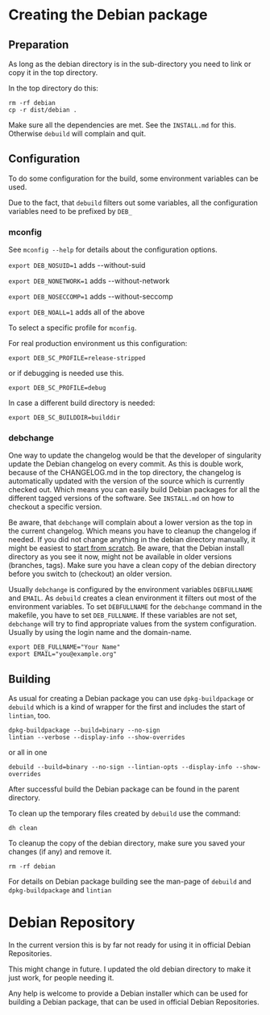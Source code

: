 # Creating the Debian package

## Preparation
As long as the debian directory is in the sub-directory you need to link
or copy it in the top directory.

In the top directory do this:
```
rm -rf debian
cp -r dist/debian .
```

Make sure all the dependencies are met. See the `INSTALL.md` for this. 
Otherwise `debuild` will complain and quit. 

## Configuration
To do some configuration for the build, some environment variables can
be used.

Due to the fact, that `debuild` filters out some variables, all the
configuration variables need to be prefixed by `DEB_`

### mconfig
See `mconfig --help` for details about the configuration options.

`export DEB_NOSUID=1`    adds --without-suid

`export DEB_NONETWORK=1` adds --without-network

`export DEB_NOSECCOMP=1` adds --without-seccomp

`export DEB_NOALL=1`     adds all of the above

To select a specific profile for `mconfig`.

For real production environment us this configuration:
```
export DEB_SC_PROFILE=release-stripped
```
or if debugging is needed use this.
```
export DEB_SC_PROFILE=debug
```

In case a different build directory is needed:
```
export DEB_SC_BUILDDIR=builddir
```

### debchange
One way to update the changelog would be that the developer of singularity 
update the Debian changelog on every commit. As this is double work, because
of the CHANGELOG.md in the top directory, the changelog is automatically 
updated with the version of the source which is currently checked out.
Which means you can easily build Debian packages for all the different tagged
versions of the software. See `INSTALL.md` on how to checkout a specific 
version. 

Be aware, that `debchange` will complain about a lower version as the top in
the current changelog. Which means you have to cleanup the changelog if needed.
If you did not change anything in the debian directory manually, it might be easiest
to [start from scratch](#Preparation).
Be aware, that the Debian install directory as you see it now, might not be available
in older versions (branches, tags). Make sure you have a clean copy of the debian
directory before you switch to (checkout) an older version.

Usually `debchange` is configured by the environment variables `DEBFULLNAME` and 
`EMAIL`. As `debuild` creates a clean environment it filters out most of the 
environment variables. To set `DEBFULLNAME` for the `debchange` command in the 
makefile, you have to set `DEB_FULLNAME`. If these variables are not set, `debchange`
will try to find appropriate values from the system configuration. Usually by using the
login name and the domain-name. 
```
export DEB_FULLNAME="Your Name"
export EMAIL="you@example.org"
```

## Building
As usual for creating a Debian package you can use `dpkg-buildpackage`
or `debuild` which is a kind of wrapper for the first and includes the start
of `lintian`, too. 

```
dpkg-buildpackage --build=binary --no-sign
lintian --verbose --display-info --show-overrides
```
or all in one
```
debuild --build=binary --no-sign --lintian-opts --display-info --show-overrides
```

After successful build the Debian package can be found in the parent directory.

To clean up the temporary files created by `debuild` use the command:
```
dh clean
```
To cleanup the copy of the debian directory, make sure you saved your changes (if any) and remove it.
```
rm -rf debian
```

For details on Debian package building see the man-page of `debuild` and `dpkg-buildpackage` and `lintian`

# Debian Repository
In the current version this is by far not ready for using it in official Debian Repositories.

This might change in future. I updated the old debian directory to make it just work, for people
needing it.

Any help is welcome to provide a Debian installer which can be used for building a Debian package,
that can be used in official Debian Repositories.

